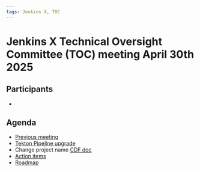 ```yaml
---
tags: Jenkins X, TOC
---
```

# Jenkins X Technical Oversight Committee (TOC) meeting April 30th 2025

## Participants

- <fill in>

## Agenda

- [Previous meeting](2025-04-02.md)
- [Tekton Pipeline upgrade](https://github.com/jenkins-x/jx/issues/8683)
- Change project name [CDF doc](https://docs.google.com/document/d/1O6Ai29X-ojCgX8OfWM6PP6PelIWFmU47eeNmhdu8lpA/edit?tab=t.0)
- [Action items](https://github.com/orgs/jenkins-x/projects/21/views/1)
- [Roadmap](https://github.com/orgs/jenkins-x/projects/23/views/1)
